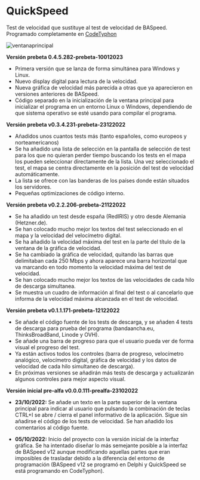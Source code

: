 # QuickSpeed
Test de velocidad que sustituye al test de velocidad de BASpeed. Programado completamente en [CodeTyphon](https://www.pilotlogic.com/sitejoom/index.php/projects/codetyphon-studio.html)

![ventanaprincipal](https://user-images.githubusercontent.com/17964494/209017446-fc9124a9-30ec-4a7a-af81-4e1a14005699.png)

**Versión prebeta 0.4.5.282-prebeta-10012023**

* Primera versión que se lanza de forma simultánea para Windows y Linux.
* Nuevo display digital para lectura de la velocidad.
* Nueva gráfica de velocidad más parecida a otras que ya aparecieron en versiones anteriores de BASpeed.
* Código separado en la inicialización de la ventana principal para inicializar el programa en un entorno Linux o Windows, dependiendo de que sistema operativo se esté usando para compilar el programa.

**Versión prebeta v0.3.4.231-prebeta-23122022**

* Añadidos unos cuantos tests más (tanto españoles, como europeos y norteamericanos)
* Se ha añadido una lista de selección en la pantalla de selección de test para los que no quieran perder tiempo buscando los tests en el mapa los pueden seleccionar directamente de la lista. Una vez seleccionado el test, el mapa se centra directamente en la posición del test de velocidad automáticamente.
* La lista se ofrece con las banderas de los países donde están situados los servidores.
* Pequeñas optimizaciones de código interno.

**Versión prebeta v0.2.2.206-prebeta-21122022**

* Se ha añadido un test desde españa (RedIRIS) y otro desde Alemania (Hetzner.de).
* Se han colocado mucho mejor los textos del test seleccionado en el mapa y la velocidad del velocímetro digital.
* Se ha añadido la velocidad máxima del test en la parte del título de la ventana de la gráfica de velocidad.
* Se ha cambiado la gráfica de velocidad, quitando las barras que delimitaban cada 250 Mbps y ahora aparece una barra horizontal que va marcando en todo momento la velocidad máxima del test de velocidad.
* Se han colocado mucho mejor los textos de las velocidades de cada hilo de descarga simultanea.
* Se muestra un cuadro de información al final del test o al cancelarlo que informa de la velocidad máxima alcanzada en el test de velocidad.

**Versión prebeta v0.1.1.171-prebeta-12122022**

* Se añade el código fuente de los  tests de descarga, y se añaden 4 tests de descarga para prueba del programa (bandaancha.eu, ThinksBroadBand, Linode y OVH).
* Se añade una barra de progreso para que el usuario pueda ver de forma visual el progreso del test.
* Ya están activos todos los controles (barra de progreso, velocímetro analógico, velocímetro digital, gráfica de velocidad y los datos de velocidad de cada hilo simultaneo de descarga).
* En próximas versiones se añadirán más tests de descarga y actualizarán algunos controles para mejor aspecto visual.

**Versión inicial pre-alfa v0.0.0.111-prealfa-23102022**

* **23/10/2022:** Se añade un texto en la parte superior de la ventana principal para indicar al usuario que pulsando la combinación de teclas CTRL+I se abre / cierra el panel informativo de la aplicación. Sigue sin añadirse el código de los tests de velocidad. Se han añadido los comentarios al código fuente.

* **05/10/2022:** Inicio del proyecto con la versión inicial de la interfaz gráfica. Se ha intentado diseñar lo más semejante posible a la interfaz de BASpeed v12 aunque modificando aquellas partes que eran imposibles de trasladar debido a la diferencia del entorno de programación (BASpeed v12 se programó en Delphi y QuickSpeed se está programando en CodeTyphon).
